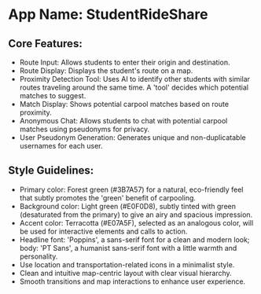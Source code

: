 # **App Name**: StudentRideShare

## Core Features:

- Route Input: Allows students to enter their origin and destination.
- Route Display: Displays the student's route on a map.
- Proximity Detection Tool: Uses AI to identify other students with similar routes traveling around the same time. A 'tool' decides which potential matches to suggest.
- Match Display: Shows potential carpool matches based on route proximity.
- Anonymous Chat: Allows students to chat with potential carpool matches using pseudonyms for privacy.
- User Pseudonym Generation: Generates unique and non-duplicatable usernames for each user.

## Style Guidelines:

- Primary color: Forest green (#3B7A57) for a natural, eco-friendly feel that subtly promotes the 'green' benefit of carpooling.
- Background color: Light green (#E0F0D8), subtly tinted with green (desaturated from the primary) to give an airy and spacious impression.
- Accent color: Terracotta (#E07A5F), selected as an analogous color, will be used for interactive elements and calls to action.
- Headline font: 'Poppins', a sans-serif font for a clean and modern look; body: 'PT Sans', a humanist sans-serif font with a little warmth and personality.
- Use location and transportation-related icons in a minimalist style.
- Clean and intuitive map-centric layout with clear visual hierarchy.
- Smooth transitions and map interactions to enhance user experience.